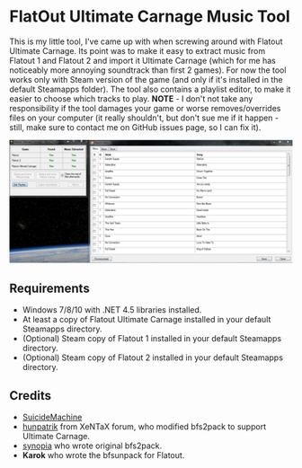 ﻿FlatOut Ultimate Carnage Music Tool
=====================
This is my little tool, I've came up with when screwing around with Flatout Ultimate Carnage.
Its point was to make it easy to extract music from Flatout 1 and Flatout 2 and import it Ultimate Carnage (which for me has noticeably more annoying soundtrack than first 2 games).
For now the tool works only with Steam version of the game (and only if it's installed in the default Steamapps folder). The tool also contains a playlist editor, to make it easier to choose which tracks to play.
**NOTE** - I don't not take any responsibility if the tool damages your game or worse removes/overrides files on your computer (it really shouldn't, but don't sue me if it happen - still, make sure to contact me on GitHub issues page, so I can fix it).

[![IMAGE HERE](/screen.png)](/screen.png)

Requirements
-------
* Windows 7/8/10 with .NET 4.5 libraries installed.
* At least a copy of Flatout Ultimate Carnage installed in your default Steamapps directory.
* (Optional) Steam copy of Flatout 1 installed in your default Steamapps directory.
* (Optional) Steam copy of Flatout 2 installed in your default Steamapps directory.


Credits
-------
  * [SuicideMachine](http://twitch.tv/suicidemachine)
  * [hunpatrik](https://forum.xentax.com/viewtopic.php?f=35&t=11727) from XeNTaX forum, who modified bfs2pack to support Ultimate Carnage.
  * [synopia](https://github.com/synopia/bfs2pack) who wrote original bfs2pack.
  * **Karok** who wrote the bfsunpack for Flatout.
  